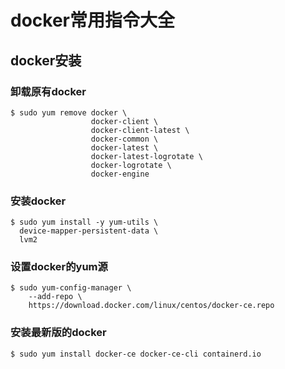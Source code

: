 # docker常用指令大全

## docker安装

### 卸载原有docker
```
$ sudo yum remove docker \
                  docker-client \
                  docker-client-latest \
                  docker-common \
                  docker-latest \
                  docker-latest-logrotate \
                  docker-logrotate \
                  docker-engine
```
### 安装docker
```
$ sudo yum install -y yum-utils \
  device-mapper-persistent-data \
  lvm2
```
### 设置docker的yum源

```
$ sudo yum-config-manager \
    --add-repo \
    https://download.docker.com/linux/centos/docker-ce.repo
```
### 安装最新版的docker

```
$ sudo yum install docker-ce docker-ce-cli containerd.io

```
